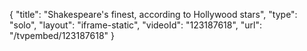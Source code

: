 {
    "title": "Shakespeare's finest, according to Hollywood stars",
    "type": "solo",
    "layout": "iframe-static",
    "videoId": "123187618",
    "url": "\/tvpembed\/123187618"
}